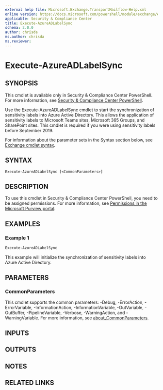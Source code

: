 ```yaml
---
external help file: Microsoft.Exchange.TransportMailflow-Help.xml
online version: https://docs.microsoft.com/powershell/module/exchange/execute-azureadlabelsync
applicable: Security & Compliance Center
title: Execute-AzureADLabelSync
schema: 2.0.0
author: chrisda
ms.author: chrisda
ms.reviewer:
---
```


# Execute-AzureADLabelSync

## SYNOPSIS
This cmdlet is available only in Security & Compliance Center PowerShell. For more information, see [Security & Compliance Center PowerShell](https://docs.microsoft.com/powershell/exchange/scc-powershell).

Use the Execute-AzureADLabelSync cmdlet to start the synchronization of sensitivity labels into Azure Active Directory. This allows the application of sensitivity labels to Microsoft Teams sites, Microsoft 365 Groups, and SharePoint sites. This cmdlet is required if you were using sensitivity labels before September 2019.

For information about the parameter sets in the Syntax section below, see [Exchange cmdlet syntax](https://docs.microsoft.com/powershell/exchange/exchange-cmdlet-syntax).

## SYNTAX

```
Execute-AzureADLabelSync [<CommonParameters>]
```

## DESCRIPTION
To use this cmdlet in Security & Compliance Center PowerShell, you need to be assigned permissions. For more information, see [Permissions in the Microsoft Purview portal](https://docs.microsoft.com/microsoft-365/compliance/microsoft-365-compliance-center-permissions).

## EXAMPLES

### Example 1
```powershell
Execute-AzureADLabelSync
```

This example will initialize the synchronization of sensitivity labels into Azure Active Directory.

## PARAMETERS

### CommonParameters
This cmdlet supports the common parameters: -Debug, -ErrorAction, -ErrorVariable, -InformationAction, -InformationVariable, -OutVariable, -OutBuffer, -PipelineVariable, -Verbose, -WarningAction, and -WarningVariable. For more information, see [about_CommonParameters](https://go.microsoft.com/fwlink/p/?LinkID=113216).

## INPUTS

###  

## OUTPUTS

###  

## NOTES

## RELATED LINKS
